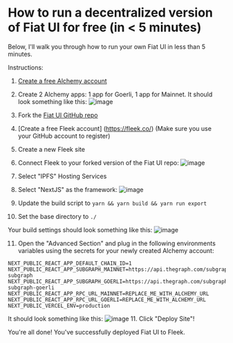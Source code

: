 # How to run a decentralized version of Fiat UI for free (in < 5 minutes)

Below, I'll walk you through how to run your own Fiat UI in less than 5 minutes.

Instructions:
1. [Create a free Alchemy account](https://www.alchemy.com/)
2. Create 2 Alchemy apps: 1 app for Goerli, 1 app for Mainnet. It should look something like this:
![image](https://user-images.githubusercontent.com/101981457/182910069-ca9e3828-b5fd-4777-b390-a038806ade5f.png)

3. Fork the [Fiat UI GitHub repo](https://github.com/fiatdao/fiat-ui.git)
4. [Create a free Fleek account] (https://fleek.co/) (Make sure you use your GitHub account to register)
5. Create a new Fleek site
6. Connect Fleek to your forked version of the Fiat UI repo:
![image](https://user-images.githubusercontent.com/101981457/182909143-72860a47-a729-4f7b-b698-b82ddf791b76.png)
7. Select "IPFS" Hosting Services
8. Select "NextJS" as the framework:
![image](https://user-images.githubusercontent.com/101981457/182909327-73dee41d-f488-4e47-ab85-7a58a36b718e.png)
9. Update the build script to `yarn && yarn build && yarn run export`
10. Set the base directory to `./`

Your build settings should look something like this: ![image](https://user-images.githubusercontent.com/101981457/182911878-3add0525-4614-42b2-834e-058caf704334.png)


11. Open the "Advanced Section" and plug in the following environments variables using the secrets for your newly created Alchemy account:

```
NEXT_PUBLIC_REACT_APP_DEFAULT_CHAIN_ID=1
NEXT_PUBLIC_REACT_APP_SUBGRAPH_MAINNET=https://api.thegraph.com/subgraphs/name/fiatdao/fiat-subgraph
NEXT_PUBLIC_REACT_APP_SUBGRAPH_GOERLI=https://api.thegraph.com/subgraphs/name/fiatdao/fiat-subgraph-goerli
NEXT_PUBLIC_REACT_APP_RPC_URL_MAINNET=REPLACE_ME_WITH_ALCHEMY_URL
NEXT_PUBLIC_REACT_APP_RPC_URL_GOERLI=REPLACE_ME_WITH_ALCHEMY_URL
NEXT_PUBLIC_VERCEL_ENV=production
```

It should look something like this:
![image](https://user-images.githubusercontent.com/101981457/182909706-0278e0a1-eb84-4988-b112-3a55f74469d4.png)
11. Click "Deploy Site"!

You're all done! You've successfully deployed Fiat UI to Fleek.
